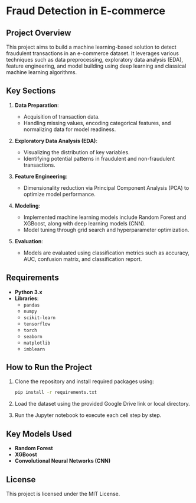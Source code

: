 # Fraud Detection in E-commerce

## Project Overview

This project aims to build a machine learning-based solution to detect fraudulent transactions in an e-commerce dataset. It leverages various techniques such as data preprocessing, exploratory data analysis (EDA), feature engineering, and model building using deep learning and classical machine learning algorithms.

## Key Sections

1. **Data Preparation**: 
   - Acquisition of transaction data.
   - Handling missing values, encoding categorical features, and normalizing data for model readiness.

2. **Exploratory Data Analysis (EDA)**: 
   - Visualizing the distribution of key variables.
   - Identifying potential patterns in fraudulent and non-fraudulent transactions.

3. **Feature Engineering**: 
   - Dimensionality reduction via Principal Component Analysis (PCA) to optimize model performance.

4. **Modeling**:
   - Implemented machine learning models include Random Forest and XGBoost, along with deep learning models (CNN).
   - Model tuning through grid search and hyperparameter optimization.

5. **Evaluation**:
   - Models are evaluated using classification metrics such as accuracy, AUC, confusion matrix, and classification report.

## Requirements

- **Python 3.x**
- **Libraries**: 
  - `pandas`
  - `numpy`
  - `scikit-learn`
  - `tensorflow`
  - `torch`
  - `seaborn`
  - `matplotlib`
  - `imblearn`

## How to Run the Project

1. Clone the repository and install required packages using:

    ```bash
    pip install -r requirements.txt
    ```

2. Load the dataset using the provided Google Drive link or local directory.

3. Run the Jupyter notebook to execute each cell step by step.

## Key Models Used

- **Random Forest**
- **XGBoost**
- **Convolutional Neural Networks (CNN)**

## License

This project is licensed under the MIT License.